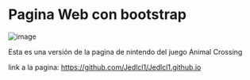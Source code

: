 # Pagina Web con bootstrap

![image](https://user-images.githubusercontent.com/68212987/188789260-f6f9e6ca-4e6f-4379-b5a9-aecdc641857e.png)


Esta es una versión de la pagina de nintendo del juego Animal Crossing

link a la pagina: https://github.com/Jedlcl1/Jedlcl1.github.io 
